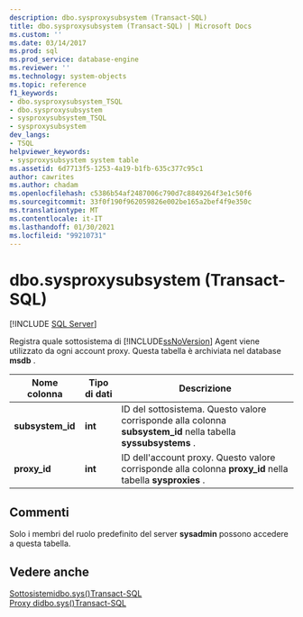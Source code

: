 ```yaml
---
description: dbo.sysproxysubsystem (Transact-SQL)
title: dbo.sysproxysubsystem (Transact-SQL) | Microsoft Docs
ms.custom: ''
ms.date: 03/14/2017
ms.prod: sql
ms.prod_service: database-engine
ms.reviewer: ''
ms.technology: system-objects
ms.topic: reference
f1_keywords:
- dbo.sysproxysubsystem_TSQL
- dbo.sysproxysubsystem
- sysproxysubsystem_TSQL
- sysproxysubsystem
dev_langs:
- TSQL
helpviewer_keywords:
- sysproxysubsystem system table
ms.assetid: 6d7713f5-1253-4a19-b1fb-635c377c95c1
author: cawrites
ms.author: chadam
ms.openlocfilehash: c5386b54af2487006c790d7c8849264f3e1c50f6
ms.sourcegitcommit: 33f0f190f962059826e002be165a2bef4f9e350c
ms.translationtype: MT
ms.contentlocale: it-IT
ms.lasthandoff: 01/30/2021
ms.locfileid: "99210731"
---
```

# <a name="dbosysproxysubsystem-transact-sql"></a>dbo.sysproxysubsystem (Transact-SQL)
[!INCLUDE [SQL Server](../../includes/applies-to-version/sqlserver.md)]

  Registra quale sottosistema di [!INCLUDE[ssNoVersion](../../includes/ssnoversion-md.md)] Agent viene utilizzato da ogni account proxy. Questa tabella è archiviata nel database **msdb** .  
  
|Nome colonna|Tipo di dati|Descrizione|  
|-----------------|---------------|-----------------|  
|**subsystem_id**|**int**|ID del sottosistema. Questo valore corrisponde alla colonna **subsystem_id** nella tabella **syssubsystems** .|  
|**proxy_id**|**int**|ID dell'account proxy. Questo valore corrisponde alla colonna **proxy_id** nella tabella **sysproxies** .|  
  
## <a name="remarks"></a>Commenti  
 Solo i membri del ruolo predefinito del server **sysadmin** possono accedere a questa tabella.  
  
## <a name="see-also"></a>Vedere anche  
 [ Sottosistemidbo.sys&#40;&#41;Transact-SQL ](../../relational-databases/system-tables/dbo-syssubsystems-transact-sql.md)   
 [ Proxy didbo.sys&#40;&#41;Transact-SQL ](../../relational-databases/system-tables/dbo-sysproxies-transact-sql.md)  
  
  
